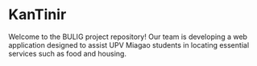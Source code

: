 # KanTinir
Welcome to the BULIG project repository! Our team is developing a web application designed to assist UPV Miagao students in locating essential services such as food and housing.
